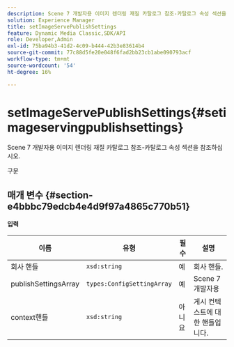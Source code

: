 ```yaml
---
description: Scene 7 개발자용 이미지 렌더링 재질 카탈로그 참조-카탈로그 속성 섹션을 참조하십시오.
solution: Experience Manager
title: setImageServePublishSettings
feature: Dynamic Media Classic,SDK/API
role: Developer,Admin
exl-id: 75ba94b3-41d2-4c09-b444-42b3e83614b4
source-git-commit: 77c88d5fe20e048f6fad2bb23cb1abe090793acf
workflow-type: tm+mt
source-wordcount: '54'
ht-degree: 16%

---
```


# setImageServePublishSettings{#setimageservingpublishsettings}

Scene 7 개발자용 이미지 렌더링 재질 카탈로그 참조-카탈로그 속성 섹션을 참조하십시오.

구문

## 매개 변수 {#section-e4bbbc79edcb4e4d9f97a4865c770b51}

**입력**

| 이름 | 유형 | 필수 | 설명 |
|---|---|---|---|
| 회사 핸들 | `xsd:string` | 예 | 회사 핸들. |
| publishSettingsArray | `types:ConfigSettingArray` | 예 | Scene 7 개발자용 |
| context핸들 | `xsd:string` | 아니요 | 게시 컨텍스트에 대한 핸들입니다. |
